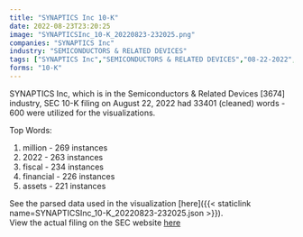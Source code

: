 ```yaml
---
title: "SYNAPTICS Inc 10-K"
date: 2022-08-23T23:20:25
image: "SYNAPTICSInc_10-K_20220823-232025.png"
companies: "SYNAPTICS Inc"
industry: "SEMICONDUCTORS & RELATED DEVICES"
tags: ["SYNAPTICS Inc","SEMICONDUCTORS & RELATED DEVICES","08-22-2022","10-K"]
forms: "10-K"
---
```

SYNAPTICS Inc, which is in the Semiconductors & Related Devices [3674] industry, SEC 10-K filing on August 22, 2022 had 33401 (cleaned) words - 600 were utilized for the visualizations.

Top Words:
1. million - 269 instances
2. 2022 - 263 instances
3. fiscal - 234 instances
4. financial - 226 instances
5. assets - 221 instances


See the parsed data used in the visualization [here]({{< staticlink name=SYNAPTICSInc_10-K_20220823-232025.json >}}).  
View the actual filing on the SEC website [here](https://www.sec.gov/Archives/edgar/data/817720/0000950170-22-017628.txt)